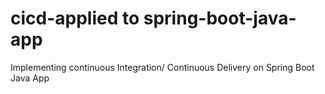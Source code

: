 # cicd-applied to spring-boot-java-app
Implementing continuous Integration/ Continuous Delivery on Spring Boot Java App
